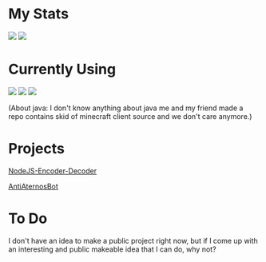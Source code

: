 # My Stats
![](https://github.com/CrawLeyYou/stats/blob/master/generated/overview.svg)
![](https://github.com/CrawLeyYou/stats/blob/master/generated/languages.svg)
# Currently Using 
![](https://img.shields.io/badge/Code-JavaScript-informational?style=flat&logo=JavaScript&logoColor=white&color=2bbc8a)
![](https://img.shields.io/badge/Code-CSharp-informational?style=flat&logo=CSharp&logoColor=white&color=2bbc8a)
![](https://img.shields.io/badge/Code-PowerShell-informational?style=flat&logo=PowerShell&logoColor=white&color=2bbc8a)

(About java: I don't know anything about java me and my friend made a repo contains skid of minecraft client source and we don't care anymore.) 
# Projects

[NodeJS-Encoder-Decoder](https://github.com/CrawLeyYou/NodeJS-Encoder-Decoder)

[AntiAternosBot](https://github.com/AntiAternosBot)


# To Do
I don't have an idea to make a public project right now, but if I come up with an interesting and public makeable idea that I can do, why not?
